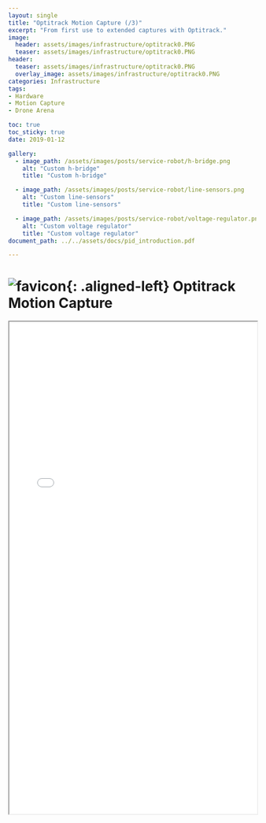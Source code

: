 ```yaml
---
layout: single
title: "Optitrack Motion Capture (/3)"
excerpt: "From first use to extended captures with Optitrack."
image:
  header: assets/images/infrastructure/optitrack0.PNG
  teaser: assets/images/infrastructure/optitrack0.PNG
header:
  teaser: assets/images/infrastructure/optitrack0.PNG
  overlay_image: assets/images/infrastructure/optitrack0.PNG
categories: Infrastructure
tags:
- Hardware
- Motion Capture
- Drone Arena

toc: true
toc_sticky: true
date: 2019-01-12

gallery:
  - image_path: /assets/images/posts/service-robot/h-bridge.png
    alt: "Custom h-bridge"
    title: "Custom h-bridge"

  - image_path: /assets/images/posts/service-robot/line-sensors.png
    alt: "Custom line-sensors"
    title: "Custom line-sensors"

  - image_path: /assets/images/posts/service-robot/voltage-regulator.png
    alt: "Custom voltage regulator"
    title: "Custom voltage regulator"
document_path: ../../assets/docs/pid_introduction.pdf

---
```


# ![favicon](/assets/images/favicon.jpg){: .aligned-left} Optitrack Motion Capture

<iframe src="{{ page.document_path }}" width="100%" height="1000px"></iframe>
